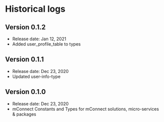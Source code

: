 # Historical logs

## Version 0.1.2

- Release date: Jan 12, 2021
- Added user_profile_table to types

## Version 0.1.1

- Release date: Dec 23, 2020
- Updated user-info-type

## Version 0.1.0

- Release date: Dec 23, 2020
- mConnect Constants and Types for mConnect solutions, micro-services & packages
